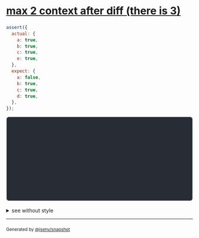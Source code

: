 # [max 2 context after diff (there is 3)](../../object.test.js#L183)

```js
assert({
  actual: {
    a: true,
    b: true,
    c: true,
    e: true,
  },
  expect: {
    a: false,
    b: true,
    c: true,
    d: true,
  },
});
```

![img](throw.svg)

<details>
  <summary>see without style</summary>

```console
AssertionError: actual and expect are different

actual: {
  a: true,
  b: true,
  c: true,
  e: true,
}
expect: {
  a: false,
  b: true,
  c: true,
  d: true,
}
```

</details>

---
<sub>
  Generated by <a href="https://github.com/jsenv/core/tree/main/packages/independent/snapshot">@jsenv/snapshot</a>
</sub>